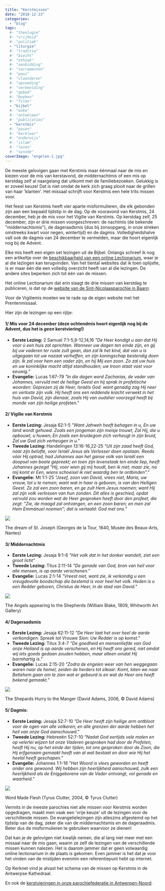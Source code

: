 ```yaml
---
title: "Kerstmissen"
date: "2018-12-23"
categories: 
  - "blog"
tags:
  #- "theologie"
  #- "vrijheid"
  #- "politiek"
  - "liturgie"
  #- "traditie"
  #- "biecht"
  #- "ethiek"
  #- "aanbidding"
  #- "sacramenten"
  #- "paus"
  #- "vlaanderen"
  #- "opvoeding"
  #- "verbeelding"
  #- "gebed"
  #- "boeken"
  #- "films"
  - "bijbel"
  #- "woke"
  #- "antwerpen"
  #- "publicaties"
  - "kerstmis"
  #- "pasen"
  #- "kerkleer"
  #- "onderwijs"
  #- "islam"
  #- "leven"
  #- "synode"
coverImage: "engelen-1.jpg"
---
```


De meeste gelovigen gaan met Kerstmis maar éénmaal naar de mis en kiezen voor de mis van kerstavond, de middernachtmis of een mis op kerstdag zelf al naargelang dat uitkomt met de familiebezoeken. Gelukkig is er zoveel keuze! Dat is niet omdat de kerk zich graag plooit naar de grillen van haar 'klanten'. Het missaal schrijft voor Kerstmis een hele trits missen voor.  

Het feest van Kerstmis heeft vier aparte misformulieren, die elk gebonden zijn aan een bepaald tijdstip in de dag. Op de vooravond van Kerstmis, 24 december, heb je de mis voor het Vigilie van Kerstmis. Op kerstdag zelf, 25 december, zijn er drie missen voorgeschreven: de nachtmis (de bekende "middernachtsmis"), de dageraadsmis (dus bij zonsopgang, in onze streken omstreeks kwart voor negen, wintertijd) en de dagmis. Volledigheidshalve valt ook de dagmis van 24 december te vermelden, maar die hoort eigenlijk nog bij de Advent.  

Elke mis heeft een eigen set lezingen uit de Bijbel. Onlangs schreef ik nog een artikeltje over de [beschikbaarheid van een online Lectionarium](/blog/online-lectionarium-gevonden-onder-de-korenmaat/), waar je al die lezingen kan terugvinden. Van het tiental websites dat ik toen oplijstte, is er maar één die een volledig overzicht heeft van al die lezingen. De andere sites beperken zich tot één van de missen.  

Het online Lectionarium dat erin slaagt de drie missen van kerstdag te publiceren, is dat op de [website van de Sint-Nicolaasparochie in Baarn](https://parochienet.nl/nicbaarn/index.php?Nav=6&ID=20181225):  

Voor de Vigiliemis moeten we te rade op de eigen website met het Prentenmissaal.  

Hier zijn de lezingen op een rijtje:  

#### 1/ Mis voor 24 december (deze ochtendmis hoort eigenlijk nog bij de Advent, dus het is _geen_ kerstviering!)  

- **Eerste Lezing:** 2 Samuel 7:1-5,8-12,14,16 _"De Heer kondigt u aan dat Hij voor ú een huis zal oprichten. Wanneer uw dagen ten einde zijn, en gij bij uw vaderen ter ruste zult gaan, dan zal Ik het kind, dat van u is uitgegaan tot uw nazaat verheffen, en zijn koningschap bestendig doen zijn. Ik zal voor hem een vader zijn, en hij Mij een zoon. Zo zal uw huis en uw koninklijke macht altijd standhouden; uw troon staat vast voor eeuwig."_
- **Evangelie:** Lucas 1:67-79 _"In die dagen werd Zacharias, de vader van Johannes, vervuld met de heilige Geest en hij sprak in profetische woorden: Geprezen zij de Heer, Israëls God: want genadig zag Hij neer en verloste zijn volk. Hij heeft ons een reddende kracht verwekt in het huis van David, zijn dienaar, zoals Hij van oudsher voorzegd heeft bij monde van zijn heilige profeten."_

#### 2/ Vigilie van Kerstmis  

- **Eerste Lezing:** Jesaja 62:1-5 _"Want Jahweh heeft behagen in u, En uw land wordt gehuwd. Zoals een jongeman zijn meisje trouwt, Zal Hij, die u opbouwt, u huwen; En zoals een bruidegom zich verheugt in zijn bruid, Zal uw God zich verheugen in u."_
- **Tweede Lezing:** Handelingen 13:16-16,22-25 _"Uit zijn zaad heeft God, naar zijn belofte, voor Israël Jesus als Verlosser doen opstaan. Reeds vóór Hij optrad, had Johannes aan het ganse volk van Israël een doopsel van boete gepreekt; en toen zijn levenstaak ten einde liep, heeft Johannes gezegd "Hij, voor wien gij mij houdt, ben ik niet; maar zie, na mij komt er Een, wiens schoeisel ik niet waardig ben te ontbinden"."_
- **Evangelie:** Mt 1:1-25 _"Josef, zoon van David, vrees niet, Maria, uw vrouw, tot u te nemen; want wat in haar is geboren, is van den Heiligen Geest. Ze zal een zoon baren, en ge zult Hem Jesus noemen; want Hij zal zijn volk verlossen van hun zonden. Dit alles is geschied, opdat vervuld zou worden wat de Heer gesproken heeft door den profeet, die zegt: "Zie, de maagd zal ontvangen, en een zoon baren; en men zal Hem Emmánuel noemen"; dat is vertaald: God met ons."_

![](images/droom-van-jozef.jpg)

The dream of St. Joseph (Georges de la Tour, 1640, Musée des Beaux-Arts, Nantes)

#### 3/ Middernachtmis  

- **Eerste Lezing:** Jesaja 9:1-6 _"Het volk dat in het donker wandelt, ziet een groot licht"_
- **Tweede Lezing:** Titus 2:11-14 _"De genade van God, bron van heil voor alle mensen, is op aarde verschenen."_
- **Evangelie:** Lucas 2:1-14 _"Vreest niet, want zie, ik verkondig u een vreugdevolle boodschap die bestemd is voor heel het volk. Heden is u een Redder geboren, Christus de Heer, in de stad van David."_

![](images/engelenkoor-blake.jpg)

The Angels appearing to the Shepherds (William Blake, 1809, Whitworth Art Gallery)

#### 4/ Dageraadsmis  

- **Eerste Lezing:** Jesaja 62:11-12 _"De Heer laat het over heel de aarde verkondigen: Spreek tot Vrouwe Sion: Uw Redder is op komst."_
- **Tweede Lezing:** Titus 3:4-7 _"De goedheid en mensenliefde van God onze Heiland is op aarde verschenen, en Hij heeft ons gered, niet omdat wij iets goeds gedaan zouden hebben, maar alleen omdat Hij barmhartig is."_
- **Evangelie:** Lucas 2:15-20 _"Zodra de engelen weer van hen weggegaan waren naar de hemel, zeiden de herders tot elkaar: Komt, laten we naar Betlehem gaan om te zien wat er gebeurd is en wat de Heer ons heeft bekend gemaakt."_

![](images/herders-haasten-zich-naar-bethlehem.jpg)

The Shepards Hurry to the Manger (David Adams, 2006, © David Adams)

#### 5/ Dagmis:  

- **Eerste Lezing:** Jesaja 52:7-10 _"De Heer heeft zijn heilige arm ontbloot voor de ogen van alle volkeren; en alle grenzen der aarde hebben het heil van onze God aanschouwd."_
- **Tweede Lezing:** Hebreeën 52:7-10 _"Nadat God eertijds vele malen en op velerlei wijzen tot onze Vaderen gesproken had door de Profeten, heeft Hij nu, op het einde der tijden, tot ons gesproken door de Zoon, die Hij erfgenaam gemaakt heeft van al wat bestaat en door wie Hij het heelal heeft geschapen."_
- **Evangelie:** Johannes 1:1-18 _"Het Woord is vlees geworden en heeft onder ons gewoond. Wij hebben zijn heerlijkheid aanschouwd, zulk een heerlijkheid als de Eniggeborene van de Vader ontvangt, vol genade en waarheid."_

![](images/word-made-flesh.jpg)

Word Made Flesh (Tyrus Clutter, 2004, © Tyrus Clutter)

Vermits in de meeste parochies niet alle missen voor Kerstmis worden opgedragen, maakt men vaak een 'vrije keuze' uit de lezingen voor de verschillende missen. De evangelielezingen zijn alleszins afgestemd op het tijdstip van de dag, zeker die van de middernachtsmis en de dageraadmis. Beter dus de misformulieren te gebruiken waarvoor ze dienen!  

Dat kan je de gelovigen niet kwalijk nemen, die al lang niet meer met een missaal naar de mis gaan, waarin ze zelf de lezingen van de verschillende missen kunnen nalezen. Het is daarom jammer dat er geen volwaardig online lectionarium in de plaats is gekomen. Even jammer is het dat je voor het vinden van de mistijden evenmin een referentiepunt hebt op internet.  

Op Kerknet vind je alvast het schema van de missen op Kerstmis in de Antwerpse Kathedraal.  

En ook de [kerstvieringen in onze parochiefederatie in Antwerpen-Noord](https://www.kerknet.be/federatie-antwerpen-noord/evenement/naar-de-mis-op-kerstmis-antwerpen-noord).
